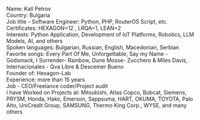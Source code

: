 Name: Kall Petrov<br>
Country: Bulgaria<br>
Job title - Software Engineer: Python, PHP, RouterOS Script, etc.<br>
Certificates: HEXAGON=12 , LRQA=1, LEAN=2<br>
Interests: Python Application, Development of IoT Platforms, Robotics, LLM Models, AI, and others<br>
Spoken languages: Bulgarian, Russian, English, Macedonian, Serbian<br>
Favorite songs: Every Part Of Me, Unforgettable, Say my Name - Godsmack, I Surrender-  Rainbow, Dune Mosse- Zucchero & Miles Davis, Internacionales - Qva Libre & Descemer Bueno<br>
Founder of: Hexagon-Lab<br>
Experience: more than 15 years<br>
Job - CEO/Freelance coder/Project audit<br>
I have Worked on Projects at: Mitsubishi, Atlas Copco, Bobcat, Siemens, PRYSM, Honda, Hako, Emerson, Sappsuma, HART, OKUMA, TOYOTA, Palo Alto, UniCredit Group, SAMSUNG, Thermo King Corp., WYSE, and many others<br>


